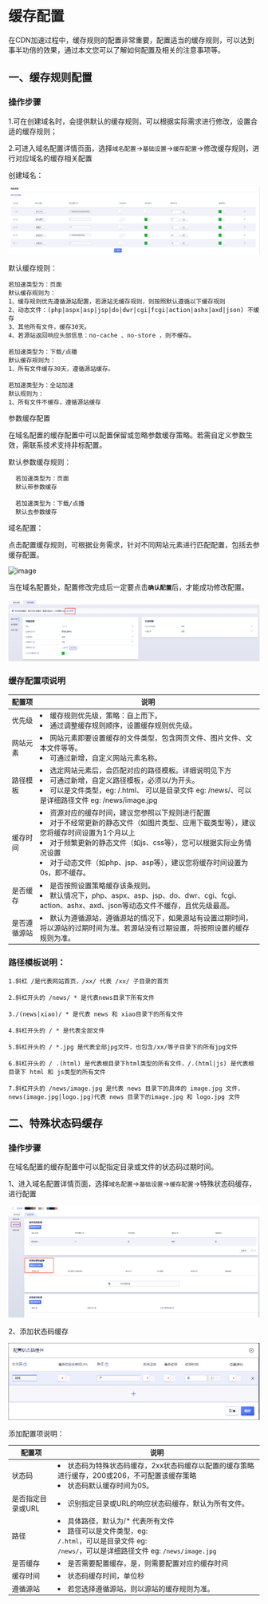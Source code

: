 # 缓存配置

在CDN加速过程中，缓存规则的配置非常重要，配置适当的缓存规则，可以达到事半功倍的效果，通过本文您可以了解如何配置及相关的注意事项等。

## 一、缓存规则配置

### 操作步骤

1.可在创建域名时，会提供默认的缓存规则，可以根据实际需求进行修改，设置合适的缓存规则；

2.可进入域名配置详情页面，选择<code>域名配置</code>→<code>基础设置</code>→<code>缓存配置</code>→修改缓存规则，进行对应域名的缓存相关配置

创建域名：

![2022-新增域名-缓存规则](../../images/2022-新增域名-缓存规则.png)

默认缓存规则：
```
若加速类型为：页面
默认缓存规则为：
1、缓存规则优先遵循源站配置，若源站无缓存规则，则按照默认遵循以下缓存规则
2、动态文件：(php|aspx|asp|jsp|do|dwr|cgi|fcgi|action|ashx|axd|json) 不缓存
3、其他所有文件，缓存30天。
4、若源站返回响应头部信息：no-cache 、no-store ，则不缓存。

若加速类型为：下载/点播
默认缓存规则为：
1、所有文件缓存30天，遵循源站缓存。

若加速类型为：全站加速
默认规则为：
1、所有文件不缓存，遵循源站缓存
```

参数缓存配置

在域名配置的缓存配置中可以配置保留或忽略参数缓存策略。若需自定义参数生效，需联系技术支持非标配置。

默认参数缓存规则：
```
  若加速类型为：页面
  默认带参数缓存
 
  若加速类型为：下载/点播
  默认去参数缓存
```


域名配置：

点击配置缓存规则，可根据业务需求，针对不同网站元素进行匹配配置，包括去参缓存配置。

![image](https://user-images.githubusercontent.com/89777962/202146366-5f0a039e-51ee-4c1b-a72d-a7c6b43b1291.png)


当在域名配置处，配置修改完成后一定要点击<code>**确认配置**</code>后，才能成功修改配置。

![2022-域名配置-确认配置](../../images/2022-域名配置-确认配置.png)

### 缓存配置项说明

| 配置项       | 说明                                                         |
| ------------ | ------------------------------------------------------------ |
| 优先级       | <li>缓存规则优先级，策略：自上而下。<br/>  <li>通过调整缓存规则顺序，设置缓存规则优先级。 |
| 网站元素     | <li>网站元素即要设置缓存的文件类型，包含网页文件、图片文件、文本文件等等。<br /> <li>可通过新增，自定义网站元素名称。 |
| 路径模板     | <li>选定网站元素后，会匹配对应的路径模板。详细说明见下方<br /> <li>可通过新增，自定义路径模板，必须以/为开头。<br /> <li>可以是文件类型，eg: /.html、 可以是目录文件 eg: /news/、可以是详细路径文件 eg: /news/image.jpg |
| 缓存时间     | <li>资源对应的缓存时间，建议您参照以下规则进行配置<br /> <li>对于不经常更新的静态文件（如图片类型、应用下载类型等），建议您将缓存时间设置为1个月以上<br /> <li>对于频繁更新的静态文件（如js、css等），您可以根据实际业务情况设置<br /><li>对于动态文件（如php、jsp、asp等），建议您将缓存时间设置为0s，即不缓存。 |
| 是否缓存     | <li>是否按照设置策略缓存该条规则。<br /><li>默认情况下，php、aspx、asp、jsp、do、dwr、cgi、fcgi、action、ashx、axd、json等动态文件不缓存，且优先级最高。 |
| 是否遵循源站 | <li>默认为遵循源站，遵循源站的情况下，如果源站有设置过期时间，将以源站的过期时间为准。若源站没有过期设置，将按照设置的缓存规则为准。</li> |

### 路径模板说明：

```
1.斜杠 /是代表网站首页，/xx/ 代表 /xx/ 子目录的首页

2.斜杠开头的 /news/ * 是代表news目录下所有文件

3./(news|xiao)/ * 是代表 news 和 xiao目录下的所有文件

4.斜杠开头的 / * 是代表全部文件

5.斜杠开头的 / *.jpg 是代表全部jpg文件，也包含/xx/等子目录下的所有jpg文件

6.斜杠开头的 / .(html) 是代表根目录下html类型的所有文件，/.(html|js) 是代表根目录下 html 和 js类型的所有文件

7.斜杠开头的 /news/image.jpg 是代表 news 目录下的具体的 image.jpg 文件，news(image.jpg|logo.jpg)代表 news 目录下的image.jpg 和 logo.jpg 文件
```
  
## 二、特殊状态码缓存

### 操作步骤

在域名配置的缓存配置中可以配指定目录或文件的状态码过期时间。

1、进入域名配置详情页面，选择<code>域名配置</code>→<code>基础设置</code>→<code>缓存配置</code>→特殊状态码缓存，进行配置

![image-20201029144947752](../../images/状态码缓存1.png)

2、添加状态码缓存

![2022-域名配置-状态码缓存](../../images/2022-域名配置-状态码缓存.png)

添加配置项说明：

| 配置项            | 说明                                                         |
| ----------------- | ------------------------------------------------------------ |
| 状态码            | <li>状态码为特殊状态码缓存，2xx状态码缓存以配置的缓存策略进行缓存，200或206，不可配置该缓存策略<br /><li>状态码默认缓存时间为0S。 |
| 是否指定目录或URL | <li>识别指定目录或URL的响应状态码缓存，默认为所有文件。         |
| 路径              | <li>具体路径，默认为/* 代表所有文件<br /><li>路径可以是文件类型，eg:<code> /.html</code>，可以是目录文件 eg:<code> /news/</code>，可以是详细路径文件 eg: <code>/news/image.jpg</code> | 
| 是否缓存          | <li>是否需要配置缓存，是，则需要配置对应的缓存时间        | 
| 缓存时间          | <li>状态码缓存时间，单位秒                            |
| 遵循源站          | <li>若您选择遵循源站，则以源站的缓存规则为准。       |

